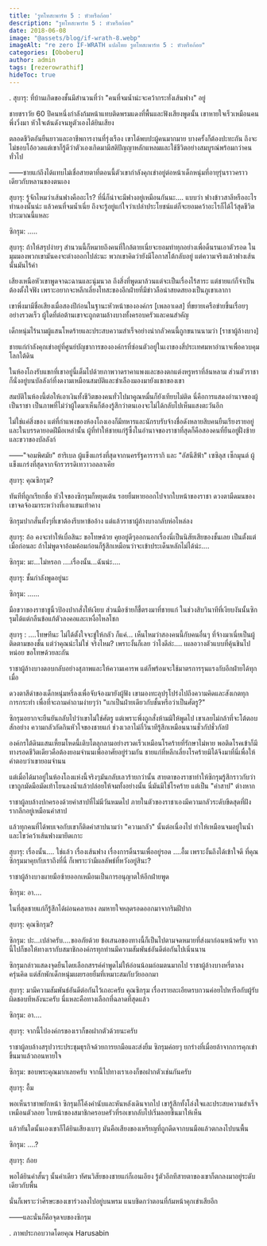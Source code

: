 ```yaml
---
title: 'รูทโทสะพาร์ท 5 : หัวหรือก้อย'
description: "รูทโทสะพาร์ท 5 : หัวหรือก้อย"
date: 2018-06-08
image: "@assets/blog/if-wrath-8.webp"
imageAlt: "re zero IF-WRATH แปลไทย รูทโทสะพาร์ท 5 : หัวหรือก้อย"
categories: [Oboberu]
author: admin
tags: [rezerowrathif]
hideToc: true
---
```

.
สุบารุ: ที่บ้านเกิดของชั้นมีสำนวนที่ว่า "คนที่จมน้ำน่ะจะคว้ากระทั่งเส้นฟาง" อยู่

ชายชราวัย 60 ปีคนหนึ่งกำลังก้มหน้าแทบติดพรมแดงที่พื้นและฟังเสียงพูดนั้น เขาหายใจเร็วเหมือนคนพึ่งวิ่งมา หัวใจเต้นดังจนหูตัวเองได้ยินเสียง

ตลอดชีวิตอันยืนยาวและอาชีพการงานที่รุ่งเรือง เขาได้พบปะผู้คนมากมาย บางครั้งก็ต้องปะทะกัน ถึงจะไม่ชอบโอ้อวดแต่เขาก็รู้ดีว่าตัวเองเกิดมามีสติปัญญาหลักแหลมและใช้ชีวิตอย่างสมบูรณ์พร้อมกว่าคนทั่วไป

――ชายแก่ถึงได้แทบไม่เชื่อสายตาที่ตอนนี้ตัวเขากำลังคุกเข่าอยู่ต่อหน้าเด็กหนุ่มที่อายุรุ่นราวคราวเดียวกับหลานของตนเอง

สุบารุ: รู้จักไหมว่าเส้นฟางคืออะไร? ที่นี่ก็น่าจะมีฟางอยู่เหมือนกันนะ.... แบบว่า ฟางข้าวสาลีหรืออะไรทำนองนั้นน่ะ แล้วคนที่จมน้ำเนี่ย ถึงจะรู้อยู่แก่ใจว่าเปล่าประโยชน์แต่ก็จะยอมคว้าอะไรก็ได้ไว้สุดชีวิต ประมาณนี้แหละ

ซิกรุม: .....

สุบารุ: ถ้าให้สรุปง่ายๆ สำนวนนี้ก็หมายถึงคนที่ใกล้ตายเนี่ยจะยอมทำทุกอย่างเพื่อดิ้นรนเอาตัวรอด ในมุมมองพวกเขามันคงจะต่างออกไปล่ะนะ พวกเขาคิดว่ายังมีโอกาสโต้กลับอยู่ แต่ความจริงแล้วฟางเส้นนั้นมันไร้ค่า

เสียงเหนือหัวเขาพูดจาฉะฉานและนุ่มนวล ถึงสิ่งที่พูดมาล้วนแต่จะเป็นเรื่องไร้สาระ แต่ชายแก่ก็จำเป็นต้องตั้งใจฟัง เพราะอยากจะหลีกเลี่ยงโทสะของอีกฝ่ายที่มีข่าวลือน่าสยดสยองเป็นภูเขาเลากา

เขาพึ่งมามีชื่อเสียงเมื่อสองปีก่อนในฐานะหัวหน้าขององค์กร [เพลอาเดส] ที่ขยายเครือข่ายขึ้นเรื่อยๆ อย่างรวดเร็ว ผู้ใดที่ต่อต้านเขาจะถูกตามล้างบางทั้งครอบครัวและคนสำคัญ

เด็กหนุ่มไร้นามผู้แสนโหดร้ายและประสบความสำเร็จอย่างน่ากลัวคนนี้ถูกขนานนามว่า [ราชาผู้ล้างบาง]

ชายแก่กำลังคุกเข่าอยู่ที่ศูนย์บัญชาการขององค์กรที่ซ่อนตัวอยู่ในเงาของสี่ประเทศมหาอำนาจเพื่อควบคุมโลกใต้ดิน

ในห้องโถงรับแขกที่เขาอยู่นี้เต็มไปด้วยภาพวาดราคาแพงและของตกแต่งหรูหราที่ล้นหลาม ส่วนตัวราชาก็นั่งอยู่บนบัลลังก์ที่งดงามเหมือนสมบัติและชำเลืองมองมายังแขกของเขา

สมบัติในห้องนี้ต่อให้เอาเงินทั้งชีวิตของคนทั่วไปมาคูณหมื่นก็ยังเทียบไม่ติด นี่คือการแสดงอำนาจของผู้เป็นราชา เป็นภาพที่ไม่ว่าผู้ใดมาเห็นก็ต้องรู้สึกว่าตนเองจะไม่ได้กลับไปเห็นแสงตะวันอีก

ไม่ใช่แค่สิ่งของ แต่ที่กำแพงของห้องโถงเองก็มีทหารและนักรบรับจ้างชื่อดังหลายสิบคนยืนเรียงรายอยู่ และในบรรดายอดฝีมือเหล่านั้น ผู้ที่ทำให้ชายแก่รู้ซึ้งในอำนาจของราชาที่สุดก็คือสองคนที่ยืนอยู่ฝั่งซ้ายและขวาของบัลลังก์

――"จอมพิศมัย" ฮาริเบล ผู้แข็งแกร่งที่สุดจากนครรัฐคารารากิ และ "อัสนีสีฟ้า" เซซิลุส เซ็กมุนต์ ผู้แข็งแกร่งที่สุดจากจักรวรรดิเทวาวอลลาเคีย

สุบารุ: คุณซิกรุม?

ทันทีที่ถูกเรียกชื่อ หัวใจของซิกรุมก็หยุดเต้น รอยยิ้มหายออกไปจากใบหน้าของราชา ดวงตามืดมนของเขาจดจ้องมาระหว่างที่เอาแขนเท้าคาง

ซิกรุมปากสั่นทั้งๆที่เขาต้องรีบหาข้ออ้าง แต่แล้วราชาผู้ล้างบางกลับห่อไหล่ลง

สุบารุ: อ้อ คงจะทำให้เบื่อสินะ ขอโทษด้วย คุยอยู่ดีๆออกนอกเรื่องนี่เป็นนิสัยเสียของชั้นเลย เป็นตั้งแต่เมื่อก่อนละ ถ้าไม่พูดจาอ้อมค้อมก่อนก็รู้สึกเหมือนว่าจะเข้าประเด็นหลักไม่ได้น่ะ....

ซิกรุม: มะ...ไม่หรอก ....เรื่องนั้น...ฉันน่ะ....

สุบารุ: ชั้นกำลังพูดอยู่นะ

ซิกรุม: ......

มือขวาของราชาชูนิ้วป้องปากสั่งให้เงียบ ส่วนมือซ้ายก็ชี้ตรงมาที่ชายแก่ ในช่วงสิบวินาทีที่เงียบงันนั้นซิกรุมได้แต่กลืนข้อแก้ตัวลงคอและเหงื่อไหลโชก

สุบารุ : ....โทษทีนะ ไม่ได้ตั้งใจจะขู่ให้กลัว ก็แค่... เห็นไหมว่าสองคนนี้กับคนอื่นๆ ที่จ้างมาเนี่ยเป็นผู้ติดตามของชั้น แต่ว่าคุณน่ะไม่ใช่ จริงไหม? เพราะงั้นก็เลย ว่าไงดีล่ะ.... เผลอวางตัวแบบที่คุ้นชินไปหน่อย ขอโทษด้วยละกัน

ราชาผู้ล้างบางตอบกลับอย่างสุภาพและให้ความเคารพ แต่ก็พร้อมจะใช้มาตรการรุนแรงกับอีกฝ่ายได้ทุกเมื่อ

ดวงตาสีดำของเด็กหนุ่มหรี่ลงเพื่อจับจ้องมายังผู้ฟัง เขามองทะลุปรุโปร่งไปถึงความคิดและสังเกตทุกการกระทำ เพื่อที่จะถามคำถามง่ายๆว่า "แกเป็นฝ่ายเดียวกับชั้นหรือว่าเป็นศัตรู?"

ซิกรุมอยากจะยืนยันกลับไปว่าเขาไม่ใช่ศัตรู แต่เพราะพึ่งถูกสั่งห้ามมิให้พูดไป เขาเลยไม่กล้าที่จะโต้ตอบสักอย่าง ความกลัวกัดกินหัวใจของชายแก่ ช่วงเวลาไม่กี่วินาทีรู้สึกเหมือนนานชั่วกัปชั่วกัลป์

องค์กรใต้ดินแสนเหี้ยมโหดนี้เติบโตลุกลามอย่างรวดเร็วเหมือนโรคร้ายที่รักษาไม่หาย พอติดโรคเข้าก็มีทางรอดชีวิตเดียวคือต้องยอมจำนนเพื่ออาศัยอยู่ร่วมกัน ชายแก่ที่หลีกเลี่ยงโรคร้ายมิได้จึงมาที่นี่เพื่อให้คำตอบว่าเขายอมจำนน

แต่เมื่อได้มาอยู่ในห้องโถงแห่งนี้จริงๆมันกลับเลวร้ายกว่านั้น สายตาของราชาทำให้ซิกรุมรู้สึกราวกับว่าเขาถูกมัดมือมัดเท้าโยนลงน้ำแล้วปล่อยให้จมทั้งอย่างนั้น นี่มันมิใช่โรคร้าย แต่เป็น "คำสาป" ต่างหาก

ราชาผู้ลบล้างปกครองด้วยคำสาปที่ไม่มีวันหมดไป ภายในตัวของราชาเองมีความกลัวระดับขีดสุดที่ฝังรากลึกอยู่เหมือนคำสาป

แล้วทุกคนที่ได้พบเจอกับเขาก็ติดคำสาปนามว่า "ความกลัว" นั้นต่อเนื่องไป ทำให้เหมือนจมอยู่ในน้ำและไขว่คว้าเส้นฟางมายึดเกาะ

สุบารุ: เรื่องนั้น.... ใช่แล้ว เรื่องเส้นฟาง เรื่องการดิ้นรนเพื่ออยู่รอด ....อื้ม เพราะงั้นถึงได้เข้าใจดี ที่คุณซิกรุมมาคุยกับเราถึงที่นี่ ก็เพราะว่ามีผลลัพธ์ที่หวังอยู่สินะ?

ราชาผู้ล้างบางผายมือซ้ายออกเหมือนเป็นการอนุญาตให้อีกฝ่ายพูด

ซิกรุม: อา....

ในที่สุดชายแก่ก็รู้สึกได้ผ่อนคลายลง ลมหายใจหลุดรอดออกมาจากริมฝีปาก

สุบารุ: คุณซิกรุม?

ซิกรุม: ปะ...เปล่าครับ....ขออภัยด้วย ข้อเสนอของทางนี้ก็เป็นไปตามจดหมายที่ส่งมาก่อนหน้าครับ จากนี้ไปก็ขอให้ทางเรากับสมาชิกองค์กรทุกท่านมีความสัมพันธ์อันดีต่อกันไปเนิ่นนาน

ซิกรุมกล่าวแสดงจุดยืนโดยเลือกสรรค์คำพูดไม่ให้อ่อนน้อมถ่อมตนมากไป ราชาผู้ล้างบางหรี่ตาลงครุ่นคิด แต่สักพักเด็กหนุ่มเผยรอยยิ้มที่เหมาะสมกับวัยออกมา

สุบารุ: มามีความสัมพันธ์อันดีต่อกันไว้เถอะครับ คุณซิกรุม เรื่องรายละเอียดรบกวนค่อยไปหารือกับผู้รับผิดชอบทีหลังนะครับ นี่แหละคือทางเลือกที่ฉลาดที่สุดแล้ว

ซิกรุม: อา....

สุบารุ: จากนี้ไปองค์กรของเราก็ขอฝากตัวด้วยนะครับ

ราชาผู้ลบล้างสรุปวาระประชุมธุรกิจด้วยการยกมือและส่งยิ้ม ซิกรุมค่อยๆ ยกร่างที่เมื่อยล้าจากการคุกเข่าขึ้นมาแล้วถอนหายใจ

ซิกรุม: ขอบพระคุณมากเลยครับ จากนี้ไปทางเราเองก็ขอฝากตัวเช่นกันครับ

สุบารุ: อื้ม

พอเห็นราชาพยักหน้า ซิกรุมก็โค้งคำนับและหันหลังเดินจากไป เขารู้สึกทั้งโล่งใจและประสบความสำเร็จเหมือนตัวลอย ใบหน้าของสมาชิกครอบครัวที่รอเขากลับไปเริ่มลอยขึ้นมาให้เห็น

แล้วทันใดนั้นเองเขาก็ได้ยินเสียงเบาๆ มันคือเสียงของเหรียญที่ถูกดีดจากบนมือแล้วตกลงไปบนพื้น

ซิกรุม: ....?

สุบารุ: ก้อย

พอได้ยินคำสั้นๆ นั้นคำเดียว ทัศนวิสัยของชายแก่ก็เอนเอียง รู้ตัวอีกทีสายตาของเขาก็ตกลงมาอยู่ระดับเดียวกับพื้น

นั่นก็เพราะว่าศีรษะของเขาร่วงลงไปอยู่บนพรม แนบชิดกว่าตอนที่ก้มหน้าคุกเข่าเสียอีก

――และนั่นก็คือจุดจบของซิกรุม

.
ภาพประกอบวาดโดยคุณ Harusabin
